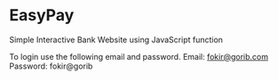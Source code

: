 # EasyPay
Simple Interactive Bank Website using JavaScript function


To login use the following email and password. 
Email: fokir@gorib.com  Password: fokir@gorib
